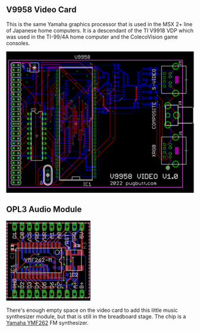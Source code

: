 ## V9958 Video Card

This is the same Yamaha graphics processor that is used in the MSX 2+ line of Japanese home computers. It is a descendant of the TI V9918 VDP which was used in the TI-99/4A home computer and the ColecoVision game consoles.

![layout](https://raw.githubusercontent.com/caiannello/Pugputer6309/main/Hardware/V9958%20Video%20Card/V9958%20Video%20Card%20Layout.png)

## OPL3 Audio Module

![OPL3 Module](https://raw.githubusercontent.com/caiannello/Pugputer6309/main/Hardware/V9958%20Video%20Card/opl3_module_layout.png)

There's enough empty space on the video card to add this little music synthesizer module, but that is still in the breadboard stage. The chip is a [Yamaha YMF262](https://www.polynominal.com/yamaha-opl3/) FM synthesizer.
